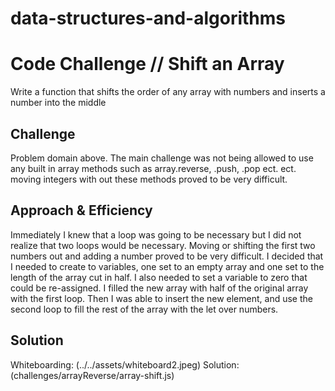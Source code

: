 # data-structures-and-algorithms

# Code Challenge // Shift an Array
Write a function that shifts the order of any array with numbers and inserts a number into the middle

## Challenge
Problem domain above. The main challenge was not being allowed to use any built in array methods such as array.reverse, .push, .pop ect. ect. moving integers with out these methods proved to be very difficult.

## Approach & Efficiency
Immediately I knew that a loop was going to be necessary but I did not realize that two loops would be necessary. Moving or shifting the first two numbers out and adding a number proved to be very difficult. I decided that I needed to create to variables, one set to an empty array and one set to the length of the array cut in half. I also needed to set a variable to zero that could be re-assigned. I filled the new array with half of the original array with the first loop. Then I was able to insert the new element, and use the second loop to fill the rest of the array with the let over numbers.  

## Solution
Whiteboarding: (../../assets/whiteboard2.jpeg)
Solution: (challenges/arrayReverse/array-shift.js)